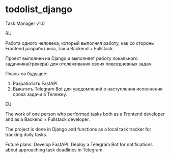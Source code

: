 # todolist_django
Task Manager v1.0 

RU 

Работа одного человека, который выполнял работу, как со стороны Frontend разработчика, так и Backend + Fullstack.

Проект выполнен на Django и выполняет работу локального задачника(трекера) для отслеживания своих повседневных задач.

Планы на будущее:

1. Разработать FastAPI
2. Выкатить Telegram Bot для уведомлений о наступления исполнения срока задачи в Тележку.

EU

The work of one person who performed tasks both as a Frontend developer and as a Backend + Fullstack developer.

The project is done in Django and functions as a local task tracker for tracking daily tasks.

Future plans:
Develop FastAPI.
Deploy a Telegram Bot for notifications about approaching task deadlines in Telegram.

   
